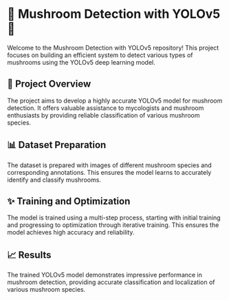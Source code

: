 # 🍄 Mushroom Detection with YOLOv5 🌿
Welcome to the Mushroom Detection with YOLOv5 repository! This project focuses on building an efficient system to detect various types of mushrooms using the YOLOv5 deep learning model.

## 🚀 Project Overview
The project aims to develop a highly accurate YOLOv5 model for mushroom detection. It offers valuable assistance to mycologists and mushroom enthusiasts by providing reliable classification of various mushroom species.

## 📊 Dataset Preparation
The dataset is prepared with images of different mushroom species and corresponding annotations. This ensures the model learns to accurately identify and classify mushrooms.

## ✨ Training and Optimization
The model is trained using a multi-step process, starting with initial training and progressing to optimization through iterative training. This ensures the model achieves high accuracy and reliability.

## 📈 Results
The trained YOLOv5 model demonstrates impressive performance in mushroom detection, providing accurate classification and localization of various mushroom species.

